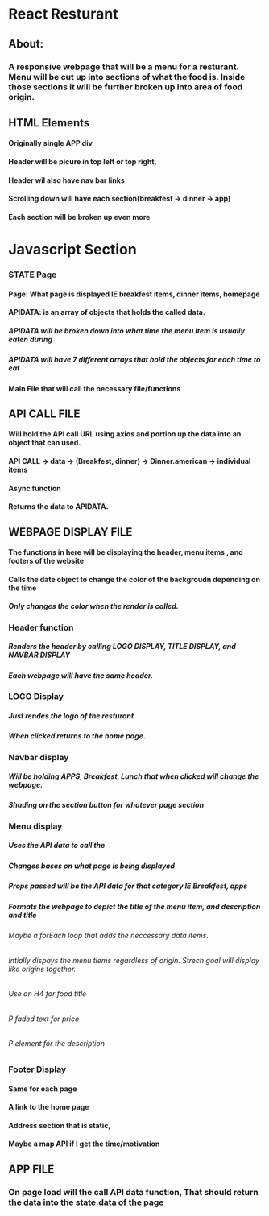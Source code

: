 # React Resturant
## About: 
### A responsive webpage that will be a menu for a resturant. Menu will be cut up into sections of what the food is. Inside those sections it will be further broken up into area of food origin.

## HTML Elements
#### Originally single APP div
#### Header will be picure in top left or top right,
#### Header wil also have nav bar links 
#### Scrolling down will have each section(breakfest -> dinner -> app)
#### Each section will be broken up even more

# Javascript Section
### STATE Page
#### Page: What page is displayed IE breakfest items, dinner items, homepage
#### APIDATA: is an array of objects that holds the called data. 
##### APIDATA will be broken down into what time the menu item is usually eaten during
##### APIDATA will have 7 different arrays that hold the objects for each time to eat
#### Main File that will call the necessary file/functions 

## API CALL FILE
#### Will hold the API call URL using axios and portion up the data into an object that can used.
#### API CALL -> data -> (Breakfest, dinner) -> Dinner.american -> individual items
#### Async function
#### Returns the data to APIDATA. 

## WEBPAGE DISPLAY FILE
#### The functions in here will be displaying the header, menu items , and footers of the website
#### Calls the date object to change the color of the backgroudn depending on the time
##### Only changes the color when the render is called. 

### Header function
##### Renders the header by calling LOGO DISPLAY, TITLE DISPLAY, and NAVBAR DISPLAY
##### Each webpage will have the same header.

### LOGO Display
##### Just rendes the logo of the resturant
##### When clicked returns to the home page.

### Navbar display
##### Will be holding APPS, Breakfest, Lunch that when clicked will change the webpage.
##### Shading on the section button for whatever page section 

### Menu display
##### Uses the API data to call the 
##### Changes bases on what page is being displayed
##### Props passed will be the API data for that category IE Breakfest, apps
##### Formats the webpage to depict the title of the menu item, and description and title
###### Maybe a forEach loop that adds the neccessary data items. 
###### Intially dispays the menu tiems regardless of origin. Strech goal will display like origins together. 
###### Use an H4 for food title
###### P faded text for price
###### P element for the description 

### Footer Display
#### Same for each page
#### A link to the home page
#### Address section that is static, 
#### Maybe a map API if I get the time/motivation

## APP FILE
### On page load will the call API data function, That should return the data into the state.data of the page
###
